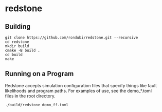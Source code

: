 # redstone


## Building

```fish
git clone https://github.com/rondubi/redstone.git --recursive
cd redstone
mkdir build
cmake -B build .
cd build
make
```

## Running on a Program

Redstone accepts simulation configuration files that specify things like fault
likelihoods and program paths. For examples of use, see the demo_*.toml files in the
root directory.

```fish
./build/redstone demo_ff.toml
```